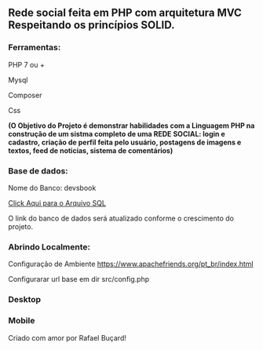 
## Rede social  feita em PHP com arquitetura MVC Respeitando os princípios SOLID.
 
 
### Ferramentas:

PHP 7 ou +

Mysql

Composer 

Css

 **(O Objetivo do Projeto é demonstrar habilidades com a Linguagem PHP na construção de um sistma completo de uma REDE SOCIAL: login e cadastro, criação de perfil feita pelo usuário, postagens de imagens e textos, feed de noticias, sistema de comentários)** 
 
### Base de dados:

Nome do Banco: devsbook

[Click Aqui para o Arquivo SQL](https://github.com/rafaelbucard/Rede-Social/blob/main/devsbookdb.sql)


O  link do banco de dados será atualizado conforme o crescimento do projeto.


### Abrindo Localmente:

Configuração de Ambiente https://www.apachefriends.org/pt_br/index.html

Configurarar url base em dir src/config.php


### Desktop


### Mobile

Criado com amor por Rafael Buçard! 
